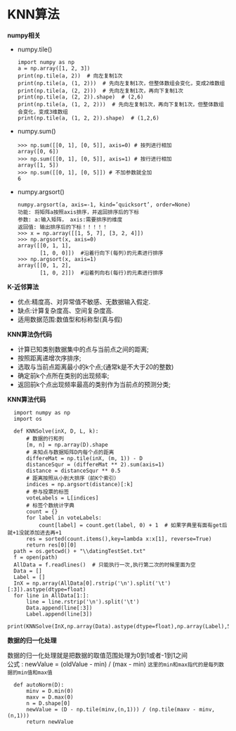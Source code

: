 # KNN算法

**numpy相关**

* numpy.tile()

      import numpy as np
      a = np.array([1, 2, 3])
      print(np.tile(a, 2))  # 向左复制1次
      print(np.tile(a, (1, 2)))  # 先向左复制1次，但整体数组会变化，变成2维数组
      print(np.tile(a, (2, 2)))  # 先向左复制1次，再向下复制1次
      print(np.tile(a, (2, 2)).shape)  # (2,6)
      print(np.tile(a, (1, 2, 2)))  # 先向左复制1次，再向下复制1次，但整体数组会变化，变成3维数组
      print(np.tile(a, (1, 2, 2)).shape)  # (1,2,6)

* numpy.sum()

      >>> np.sum([[0, 1], [0, 5]], axis=0) # 按列进行相加
      array([0, 6])
      >>> np.sum([[0, 1], [0, 5]], axis=1) # 按行进行相加
      array([1, 5])
      >>> np.sum([[0, 1], [0, 5]]) # 不加参数就全加
      6

* numpy.argsort()

      numpy.argsort(a, axis=-1, kind=’quicksort’, order=None) 
      功能: 将矩阵a按照axis排序，并返回排序后的下标 
      参数: a:输入矩阵， axis:需要排序的维度 
      返回值: 输出排序后的下标！！！！！
      >>> x = np.array([[1, 5, 7], [3, 2, 4]])
      >>> np.argsort(x, axis=0)
      array([[0, 1, 1],
             [1, 0, 0]])  #沿着行向下(每列)的元素进行排序
      >>> np.argsort(x, axis=1)
      array([[0, 1, 2],
             [1, 0, 2]])  #沿着列向右(每行)的元素进行排序

**K-近邻算法**
* 优点:精度高、对异常值不敏感、无数据输入假定.
* 缺点:计算复杂度高、空间复杂度高.
* 适用数据范围:数值型和标称型(真与假)

**KNN算法伪代码**
* 计算已知类别数据集中的点与当前点之间的距离;
* 按照距离递增次序排序;
* 选取与当前点距离最小的k个点;(通常k是不大于20的整数)
* 确定前k个点所在类别的出现频率;
* 返回前k个点出现频率最高的类别作为当前点的预测分类;

**KNN算法代码**

      import numpy as np
      import os

      def KNNSolve(inX, D, L, k):
          # 数据的行和列
          [m, n] = np.array(D).shape
          # 未知点与数据矩阵D内每个点的距离
          differeMat = np.tile(inX, (m, 1)) - D
          distanceSqur = (differeMat ** 2).sum(axis=1)
          distance = distanceSqur ** 0.5
          # 距离按照从小到大排序（前K个索引）
          indices = np.argsort(distance)[:k]
          # 参与投票的标签
          voteLabels = L[indices]
          # 标签个数统计字典
          count = {}
          for label in voteLabels:
              count[label] = count.get(label, 0) + 1  # 如果字典里有面有get后就+1没就添加进去再+1
          res = sorted(count.items(),key=lambda x:x[1], reverse=True)
          return res[0][0]
      path = os.getcwd() + "\\datingTestSet.txt"
      f = open(path)
      AllData = f.readlines()  # 只能执行一次,执行第二次的时候里面为空
      Data = []
      Label = []
      InX = np.array(AllData[0].rstrip('\n').split('\t')[:3]).astype(dtype=float)
      for line in AllData[1:]:
          line = line.rstrip('\n').split('\t')
          Data.append(line[:3])
          Label.append(line[3])
      print(KNNSolve(InX,np.array(Data).astype(dtype=float),np.array(Label),50))

**数据的归一化处理**

数据的归一化处理就是把数据的取值范围处理为0到1或者-1到1之间  
公式 : newValue = (oldValue - min) / (max - min) `这里的min和max指代的是每列数据的min值和max值`

      def autoNorm(D):
          minv = D.min(0)
          maxv = D.max(0)
          n = D.shape[0]
          newValue = (D - np.tile(minv,(n,1))) / (np.tile(maxv - minv,(n,1)))
          return newValue
